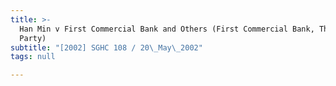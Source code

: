 ```yaml
---
title: >-
  Han Min v First Commercial Bank and Others (First Commercial Bank, Third
  Party)
subtitle: "[2002] SGHC 108 / 20\_May\_2002"
tags: null

---
```



